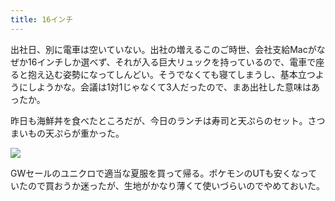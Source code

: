 ```yaml
---
title: 16インチ
---
```


出社日、別に電車は空いていない。出社の増えるこのご時世、会社支給Macがなぜか16インチしか選べず、それが入る巨大リュックを持っているので、電車で座ると抱え込む姿勢になってしんどい。そうでなくても寝てしまうし、基本立つようにしようかな。会議は1対1じゃなくて3人だったので、まあ出社した意味はあったか。

昨日も海鮮丼を食べたところだが、今日のランチは寿司と天ぷらのセット。さつまいもの天ぷらが重かった。

![](https://photos.old.apkas.net/medium/2025/04/30/G3000409.webp)

GWセールのユニクロで適当な夏服を買って帰る。ポケモンのUTも安くなっていたので買おうか迷ったが、生地がかなり薄くて使いづらいのでやめておいた。
